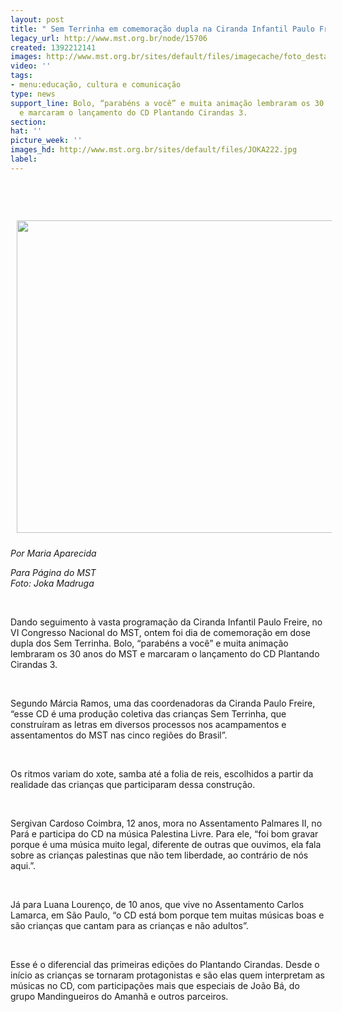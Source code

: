 ```yaml
---
layout: post
title: " Sem Terrinha em comemoração dupla na Ciranda Infantil Paulo Freire"
legacy_url: http://www.mst.org.br/node/15706
created: 1392212141
images: http://www.mst.org.br/sites/default/files/imagecache/foto_destaque/JOKA222.jpg
video: ''
tags:
- menu:educação, cultura e comunicação
type: news
support_line: Bolo, “parabéns a você” e muita animação lembraram os 30 anos do MST
  e marcaram o lançamento do CD Plantando Cirandas 3.
section: 
hat: ''
picture_week: ''
images_hd: http://www.mst.org.br/sites/default/files/JOKA222.jpg
label: 
---
```

<p class="western" style="margin-bottom: 0cm;"><em><br><br><br></em><img style="vertical-align: middle; margin: 10px;" src="http://www.mst.org.br/sites/default/files/JOKA1637.jpg" alt="" width="600" height="500"></p> <p class="western" style="margin-bottom: 0cm;"><em style="text-align: justify;">P</em><em style="text-align: justify;">or Maria Aparecida</em></p><p class="western" style="margin-bottom: 0cm;"><em style="text-align: justify;">Para Página do MST&nbsp;<br>Foto: Joka Madruga</em></p><p class="western" style="margin-bottom: 0cm;">&nbsp;</p><p class="western" style="margin-bottom: 0cm;">Dando seguimento à vasta programação da Ciranda Infantil Paulo Freire, no VI Congresso Nacional do MST, ontem foi dia de comemoração em dose dupla dos Sem Terrinha. Bolo, “parabéns a você” e muita animação lembraram os 30 anos do MST e marcaram o lançamento do CD Plantando Cirandas 3.</p> <p class="western" style="margin-bottom: 0cm;">&nbsp;</p> <p class="western" style="margin-bottom: 0cm;">Segundo Márcia Ramos, uma das coordenadoras da Ciranda Paulo Freire, “esse CD é uma produção coletiva das crianças Sem Terrinha, que construíram as letras em diversos processos nos acampamentos e assentamentos do MST nas cinco regiões do Brasil”.</p> <p class="western" style="margin-bottom: 0cm;">&nbsp;</p> <p class="western" style="margin-bottom: 0cm;">Os ritmos variam do xote, samba até a folia de reis, escolhidos a partir da realidade das crianças que participaram dessa construção.</p> <p class="western" style="margin-bottom: 0cm;">&nbsp;</p> <p class="western" style="margin-bottom: 0cm;">Sergivan Cardoso Coimbra, 12 anos, mora no Assentamento Palmares II, no Pará e participa do CD na música Palestina Livre. Para ele, “foi bom gravar porque é uma música muito legal, diferente de outras que ouvimos, ela fala sobre as crianças palestinas que não tem liberdade, ao contrário de nós aqui.”.</p> <p class="western" style="margin-bottom: 0cm;">&nbsp;</p> <p class="western" style="margin-bottom: 0cm;">Já para Luana Lourenço, de 10 anos, que vive no Assentamento Carlos Lamarca, em São Paulo, “o CD está bom porque tem muitas músicas boas e são crianças que cantam para as crianças e não adultos”.</p> <p class="western" style="margin-bottom: 0cm;">&nbsp;</p> <p class="western" style="margin-bottom: 0cm;">Esse é o diferencial das primeiras edições do Plantando Cirandas. Desde o início as crianças se tornaram protagonistas e são elas quem interpretam as músicas no CD, com participações mais que especiais de João Bá, do grupo Mandingueiros do Amanhã e outros parceiros.</p>
